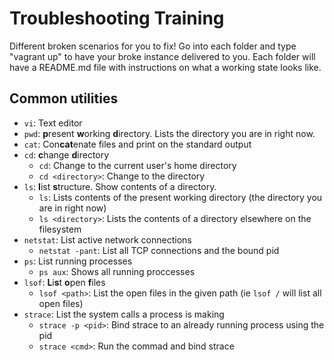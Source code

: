 # Troubleshooting Training

Different broken scenarios for you to fix! Go into each folder and type "vagrant up" to have your broke instance delivered to you. Each folder will have a README.md file with instructions on what a working state looks like.

## Common utilities

* `vi`: Text editor
* `pwd`: **p**resent **w**orking **d**irectory. Lists the directory you are in right now.
* `cat`: Con**cat**enate files and print on the standard output
* `cd`: **c**hange **d**irectory
  * `cd`: Change to the current user's home directory
  * `cd <directory>`: Change to the directory
* `ls`: **l**ist **s**tructure. Show contents of a directory.
  * `ls`: Lists contents of the present working directory (the directory you are in right now)
  * `ls <directory>`: Lists the contents of a directory elsewhere on the filesystem
* `netstat`: List active network connections
  * `netstat -pant`: List all TCP connections and the bound pid
* `ps`: List running processes
  * `ps aux`: Shows all running proccesses
* `lsof`: **L**i**s**t **o**pen **f**iles
  * `lsof <path>`: List the open files in the given path (ie `lsof /` will list all open files)
* `strace`: List the system calls a process is making
  * `strace -p <pid>`: Bind strace to an already running process using the pid
  * `strace <cmd>`: Run the commad and bind strace
